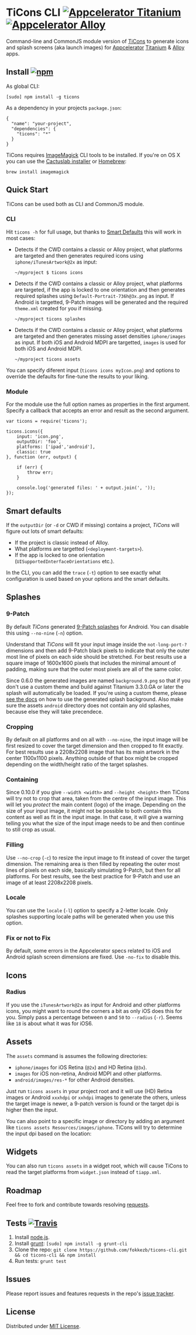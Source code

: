 # TiCons CLI [![Appcelerator Titanium](http://www-static.appcelerator.com/badges/titanium-git-badge-sq.png)](http://appcelerator.com/titanium/) [![Appcelerator Alloy](http://www-static.appcelerator.com/badges/alloy-git-badge-sq.png)](http:/appcelerator.com/alloy/)
 
Command-line and CommonJS module version of [TiCons](http://ticons.fokkezb.nl) to generate icons and splash screens (aka launch images) for [Appcelerator](http://appcelerator.com) [Titanium](http://appcelerator.com/titanium) & [Alloy](http://appcelerator.com/alloy) apps.

## Install [![npm](http://img.shields.io/npm/v/ticons.png)](https://www.npmjs.org/package/ticons)

As global CLI:

```
[sudo] npm install -g ticons
```

As a dependency in your projects `package.json`:

```
{
  "name": "your-project",
  "dependencies": {
    "ticons": "*"
  }
}
```

TiCons requires [ImageMagick](http://www.imagemagick.org/) CLI tools to be installed. If you're on OS X you can use the [Cactuslab installer](http://cactuslab.com/imagemagick/) or [Homebrew](http://brew.sh):

```
brew install imagemagick
```

## Quick Start
TiCons can be used both as CLI and CommonJS module.

### CLI
Hit `ticons -h` for full usage, but thanks to [Smart Defaults](#smart-defaults) this will work in most cases:

- Detects if the CWD contains a classic or Alloy project, what platforms are targeted and then generates required icons using `iphone/iTunesArtwork@2x` as input:

     ```
     ~/myproject $ ticons icons
     ```

- Detects if the CWD contains a classic or Alloy project, what platforms are targeted, if the app is locked to one orientation and then generates required splashes using `Default-Portrait-736h@3x.png` as input. If Android is targetted, 9-Patch images will be generated and the required `theme.xml` created for you if missing.

     ```
     ~/myproject ticons splashes
     ```

- Detects if the CWD contains a classic or Alloy project, what platforms are targeted and then generates missing asset densities `iphone/images` as input. If both iOS and Android MDPI are targetted, `images` is used for both iOS and Android MDPI.

     ```
     ~/myproject ticons assets
     ```
          
You can specify diferent input (`ticons icons myIcon.png`) and options to override the defaults for fine-tune the results to your liking.

### Module
For the module use the full option names as properties in the first argument. Specify a callback that accepts an error and result as the second argument.

```
var ticons = require('ticons');

ticons.icons({
	input: 'icon.png',
	outputDir: 'foo',
	platforms: ['ipad','android'],
	classic: true
}, function (err, output) {
	
	if (err) {
		throw err;
	}
	
	console.log('generated files: ' + output.join(', '));
});
```

## Smart defaults
If the `outputDir` (or `-d` or CWD if missing) contains a project, *TiCons* will figure out lots of smart defaults:

- If the project is classic instead of Alloy.
- What platforms are targetted (`<deployment-targets>`).
- If the app is locked to one orientation (`UISupportedInterfaceOrientations` etc.).

In the CLI, you can add the `trace` (`-t`) option to see exactly what configuration is used based on your options and the smart defaults.

## Splashes

### 9-Patch
By default *TiCons* generated [9-Patch splashes](http://docs.appcelerator.com/titanium/latest/#!/guide/Icons_and_Splash_Screens-section-29004897_IconsandSplashScreens-Androidsplashscreenconsiderations) for Android. You can disable this using `--no-nine` (`-n`) option.

Understand that *TiCons* will fit your input image inside the `not-long-port-?` dimensions and then add 9-Patch black pixels to indicate that only the outer most line of pixels on each side should be stretched. For best results use a square image of 1600x1600 pixels that includes the minimal amount of padding, making sure that the outer most pixels are all of the same color.

Since 0.6.0 the generated images are named `background.9.png` so that if you don't use a custom theme and build against Titanium 3.3.0.GA or later the splash will automatically be loaded. If you're using a custom theme, please [see the docs](http://docs.appcelerator.com/titanium/latest/#!/guide/Icons_and_Splash_Screens-section-29004897_IconsandSplashScreens-Androidsplashscreenconsiderations) on how to use the generated splash background. Also make sure the assets `android` directory does not contain any old splashes, because else they will take precendece.

### Cropping
By default on all platforms and on all with `--no-nine`, the input image will be first resized to cover the target dimension and then cropped to fit exactly. For best results use a 2208x2208 image that has its main artwork in the center 1100x1100 pixels. Anything outside of that box might be cropped depending on the width/height ratio of the target splashes.

### Containing
Since 0.10.0 if you give `--width <width>` and `--height <height>` then TiCons will try not to crop that area, taken from the centre of the input image. This will let you *protect* the main content (logo) of the image. Depending on the size of your input image, it might not be possible to both contain this content as well as fit in the input image. In that case, it will give a warning telling you what the size of the input image needs to be and then continue to still crop as usual.

### Filling
Use `--no-crop` (`-c`) to resize the input image to fit instead of cover the target dimension. The remaining area is then filled by repeating the outer most lines of pixels on each side, basically simulating 9-Patch, but then for all platforms. For best results, see the best practice for 9-Patch and use an image of at least 2208x2208 pixels.

### Locale
You can use the `locale` (`-l`) option to specify a 2-letter locale. Only splashes supporting locale paths will be generated when you use this option.

### Fix or not to Fix
By default, some errors in the Appcelerator specs related to iOS and Android splash screen dimensions are fixed. Use `-no-fix` to disable this.

## Icons

### Radius
If you use the `iTunesArtwork@2x` as input for Android and other platforms icons, you might want to round the corners a bit as only iOS does this for you. Simply pass a percentage between `0` and `50` to `--radius` (`-r`). Seems like `18` is about what it was for iOS6.

## Assets
The `assets` command is assumes the following directories:

- `iphone/images` for iOS Retina (`@2x`) and HD Retina (`@3x`).
- `images` for iOS non-retina, Android MDPI and other platforms.
- `android/images/res-*` for other Android densities.

Just run `ticons assets` in your project root and it will use (HD) Retina images or Android `xxxhdpi` or `xxhdpi` images to generate the others, unless the target image is newer, a 9-patch version is found or the target dpi is higher then the input.

You can also point to a specific image or directory by adding an argument like `ticons assets Resources/images/iphone`. TiCons will try to determine the input dpi based on the location:

## Widgets
You can also run `ticons assets` in a widget root, which will cause TiCons to read the target platforms from `widget.json` instead of `tiapp.xml`.

## Roadmap
Feel free to fork and contribute towards resolving [requests](https://github.com/fokkezb/ticons-cli/issues).

## Tests [![Travis](http://img.shields.io/travis/FokkeZB/TiCons-CLI.png)](https://travis-ci.org/FokkeZB/TiCons-CLI)

1. Install [node.js](http://nodejs.org/).
2. Install [grunt](http://gruntjs.com/): `[sudo] npm install -g grunt-cli`
3. Clone the repo: `git clone https://github.com/fokkezb/ticons-cli.git && cd ticons-cli && npm install`
4. Run tests: `grunt test`

## Issues

Please report issues and features requests in the repo's [issue tracker](https://github.com/fokkezb/ticons-cli/issues).

## License

Distributed under [MIT License](LICENSE).
